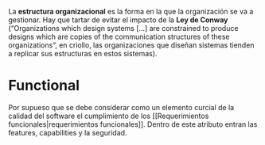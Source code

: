    La **estructura organizacional** es la forma en la que la organización se va a gestionar. Hay que tartar de evitar el impacto de la **Ley de Conway** (“Organizations which design systems \[...] are constrained to produce designs which are copies of the communication structures of these organizations”, en criollo, las organizaciones que diseñan sistemas tienden a replicar sus estructuras en estos sistemas).

# Functional
Por supueso que se debe considerar como un elemento curcial de la calidad del software el cumplimiento de los [[Requerimientos funcionales|requerimientos funcionales]]. Dentro de este atributo entran las features, capabilities y la seguridad.